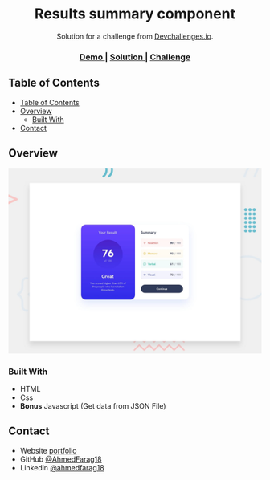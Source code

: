 <!-- Please update value in the {}  -->

<h1 align="center">Results summary component</h1>

<div align="center">
   Solution for a challenge from  <a href="http://devchallenges.io" target="_blank">Devchallenges.io</a>.
</div>

<div align="center">
  <h3>
    <a href="https://ahmedfarag18.github.io/results-summary-component/">
      Demo
    </a>
    <span> | </span>
    <a href="https://github.com/AhmedFarag18/results-summary-component">
      Solution
    </a>
    <span> | </span>
    <a href="https://www.frontendmentor.io/solutions/results-summary-component-pqpB451_ww">
      Challenge
    </a>
  </h3>
</div>

<!-- TABLE OF CONTENTS -->

## Table of Contents

- [Table of Contents](#table-of-contents)
- [Overview](#overview)
  - [Built With](#built-with)
- [Contact](#contact)

<!-- OVERVIEW -->

## Overview

![screenshot](./preview.jpg)

### Built With

- HTML
- Css
- <b>Bonus</b> Javascript (Get data from JSON File)

## Contact

- Website [portfolio](http://portfolio-blue-phi.vercel.app/)
- GitHub [@AhmedFarag18](https://github.com/AhmedFarag18)
- Linkedin [@ahmedfarag18](https://www.linkedin.com/in/ahmedfarag18/)

